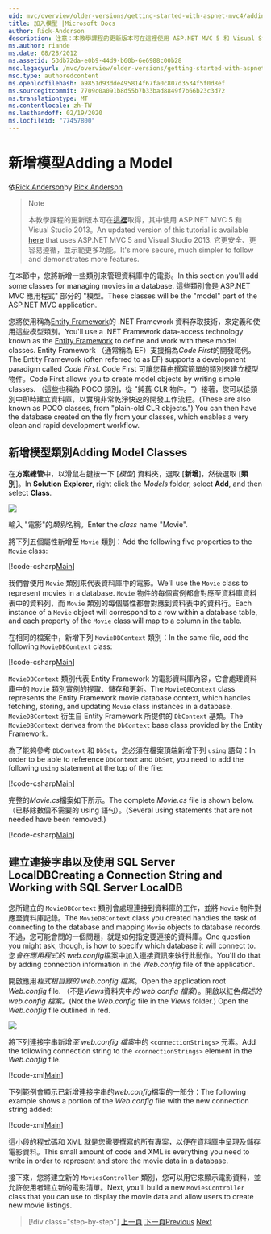 ```yaml
---
uid: mvc/overview/older-versions/getting-started-with-aspnet-mvc4/adding-a-model
title: 加入模型 |Microsoft Docs
author: Rick-Anderson
description: 注意：本教學課程的更新版本可在這裡使用 ASP.NET MVC 5 和 Visual Studio 2013。 更安全、更容易遵循和示範 。
ms.author: riande
ms.date: 08/28/2012
ms.assetid: 53db72da-e0b9-44d9-b60b-6e6988c00b28
msc.legacyurl: /mvc/overview/older-versions/getting-started-with-aspnet-mvc4/adding-a-model
msc.type: authoredcontent
ms.openlocfilehash: a9851d93dde495814f67fa0c807d3534f5f0d8ef
ms.sourcegitcommit: 7709c0a091b8d55b7b33bad8849f7b66b23c3d72
ms.translationtype: MT
ms.contentlocale: zh-TW
ms.lasthandoff: 02/19/2020
ms.locfileid: "77457800"
---
```

# <a name="adding-a-model"></a><span data-ttu-id="3cf03-104">新增模型</span><span class="sxs-lookup"><span data-stu-id="3cf03-104">Adding a Model</span></span>

<span data-ttu-id="3cf03-105">依[Rick Anderson](https://twitter.com/RickAndMSFT)</span><span class="sxs-lookup"><span data-stu-id="3cf03-105">by [Rick Anderson](https://twitter.com/RickAndMSFT)</span></span>

> > [!NOTE]
> > <span data-ttu-id="3cf03-106">本教學課程的更新版本可在[這裡](../../getting-started/introduction/getting-started.md)取得，其中使用 ASP.NET MVC 5 和 Visual Studio 2013。</span><span class="sxs-lookup"><span data-stu-id="3cf03-106">An updated version of this tutorial is available [here](../../getting-started/introduction/getting-started.md) that uses ASP.NET MVC 5 and Visual Studio 2013.</span></span> <span data-ttu-id="3cf03-107">它更安全、更容易遵循，並示範更多功能。</span><span class="sxs-lookup"><span data-stu-id="3cf03-107">It's more secure, much simpler to follow and demonstrates more features.</span></span>

<span data-ttu-id="3cf03-108">在本節中，您將新增一些類別來管理資料庫中的電影。</span><span class="sxs-lookup"><span data-stu-id="3cf03-108">In this section you'll add some classes for managing movies in a database.</span></span> <span data-ttu-id="3cf03-109">這些類別會是 ASP.NET MVC 應用程式&quot; 部分的 &quot;模型。</span><span class="sxs-lookup"><span data-stu-id="3cf03-109">These classes will be the &quot;model&quot; part of the ASP.NET MVC application.</span></span>

<span data-ttu-id="3cf03-110">您將使用稱為[Entity Framework](https://msdn.microsoft.com/library/bb399572(VS.110).aspx)的 .NET Framework 資料存取技術，來定義和使用這些模型類別。</span><span class="sxs-lookup"><span data-stu-id="3cf03-110">You'll use a .NET Framework data-access technology known as the [Entity Framework](https://msdn.microsoft.com/library/bb399572(VS.110).aspx) to define and work with these model classes.</span></span> <span data-ttu-id="3cf03-111">Entity Framework （通常稱為 EF）支援稱為*Code First*的開發範例。</span><span class="sxs-lookup"><span data-stu-id="3cf03-111">The Entity Framework (often referred to as EF) supports a development paradigm called *Code First*.</span></span> <span data-ttu-id="3cf03-112">Code First 可讓您藉由撰寫簡單的類別來建立模型物件。</span><span class="sxs-lookup"><span data-stu-id="3cf03-112">Code First allows you to create model objects by writing simple classes.</span></span> <span data-ttu-id="3cf03-113">（這些也稱為 POCO 類別，從 &quot;純舊 CLR 物件。&quot;）接著，您可以從類別中即時建立資料庫，以實現非常乾淨快速的開發工作流程。</span><span class="sxs-lookup"><span data-stu-id="3cf03-113">(These are also known as POCO classes, from &quot;plain-old CLR objects.&quot;) You can then have the database created on the fly from your classes, which enables a very clean and rapid development workflow.</span></span>

## <a name="adding-model-classes"></a><span data-ttu-id="3cf03-114">新增模型類別</span><span class="sxs-lookup"><span data-stu-id="3cf03-114">Adding Model Classes</span></span>

<span data-ttu-id="3cf03-115">在**方案總管**中，以滑鼠右鍵按一下 [*模型*] 資料夾，選取 [**新增**]，然後選取 [**類別**]。</span><span class="sxs-lookup"><span data-stu-id="3cf03-115">In **Solution Explorer**, right click the *Models* folder, select **Add**, and then select **Class**.</span></span>

![](adding-a-model/_static/image1.png)

<span data-ttu-id="3cf03-116">輸入 &quot;電影&quot;的*類別*名稱。</span><span class="sxs-lookup"><span data-stu-id="3cf03-116">Enter the *class* name &quot;Movie&quot;.</span></span>

<span data-ttu-id="3cf03-117">將下列五個屬性新增至 `Movie` 類別：</span><span class="sxs-lookup"><span data-stu-id="3cf03-117">Add the following five properties to the `Movie` class:</span></span>

[!code-csharp[Main](adding-a-model/samples/sample1.cs)]

<span data-ttu-id="3cf03-118">我們會使用 `Movie` 類別來代表資料庫中的電影。</span><span class="sxs-lookup"><span data-stu-id="3cf03-118">We'll use the `Movie` class to represent movies in a database.</span></span> <span data-ttu-id="3cf03-119">`Movie` 物件的每個實例都會對應至資料庫資料表中的資料列，而 `Movie` 類別的每個屬性都會對應到資料表中的資料行。</span><span class="sxs-lookup"><span data-stu-id="3cf03-119">Each instance of a `Movie` object will correspond to a row within a database table, and each property of the `Movie` class will map to a column in the table.</span></span>

<span data-ttu-id="3cf03-120">在相同的檔案中，新增下列 `MovieDBContext` 類別：</span><span class="sxs-lookup"><span data-stu-id="3cf03-120">In the same file, add the following `MovieDBContext` class:</span></span>

[!code-csharp[Main](adding-a-model/samples/sample2.cs)]

<span data-ttu-id="3cf03-121">`MovieDBContext` 類別代表 Entity Framework 的電影資料庫內容，它會處理資料庫中的 `Movie` 類別實例的提取、儲存和更新。</span><span class="sxs-lookup"><span data-stu-id="3cf03-121">The `MovieDBContext` class represents the Entity Framework movie database context, which handles fetching, storing, and updating `Movie` class instances in a database.</span></span> <span data-ttu-id="3cf03-122">`MovieDBContext` 衍生自 Entity Framework 所提供的 `DbContext` 基類。</span><span class="sxs-lookup"><span data-stu-id="3cf03-122">The `MovieDBContext` derives from the `DbContext` base class provided by the Entity Framework.</span></span>

<span data-ttu-id="3cf03-123">為了能夠參考 `DbContext` 和 `DbSet`，您必須在檔案頂端新增下列 `using` 語句：</span><span class="sxs-lookup"><span data-stu-id="3cf03-123">In order to be able to reference `DbContext` and `DbSet`, you need to add the following `using` statement at the top of the file:</span></span>

[!code-csharp[Main](adding-a-model/samples/sample3.cs)]

<span data-ttu-id="3cf03-124">完整的*Movie.cs*檔案如下所示。</span><span class="sxs-lookup"><span data-stu-id="3cf03-124">The complete *Movie.cs* file is shown below.</span></span> <span data-ttu-id="3cf03-125">（已移除數個不需要的 using 語句）。</span><span class="sxs-lookup"><span data-stu-id="3cf03-125">(Several using statements that are not needed have been removed.)</span></span>

[!code-csharp[Main](adding-a-model/samples/sample4.cs)]

## <a name="creating-a-connection-string-and-working-with-sql-server-localdb"></a><span data-ttu-id="3cf03-126">建立連接字串以及使用 SQL Server LocalDB</span><span class="sxs-lookup"><span data-stu-id="3cf03-126">Creating a Connection String and Working with SQL Server LocalDB</span></span>

<span data-ttu-id="3cf03-127">您所建立的 `MovieDBContext` 類別會處理連接到資料庫的工作，並將 `Movie` 物件對應至資料庫記錄。</span><span class="sxs-lookup"><span data-stu-id="3cf03-127">The `MovieDBContext` class you created handles the task of connecting to the database and mapping `Movie` objects to database records.</span></span> <span data-ttu-id="3cf03-128">不過，您可能會問的一個問題，就是如何指定要連接的資料庫。</span><span class="sxs-lookup"><span data-stu-id="3cf03-128">One question you might ask, though, is how to specify which database it will connect to.</span></span> <span data-ttu-id="3cf03-129">您*會在應用程式的 web.config*檔案中加入連接資訊來執行此動作。</span><span class="sxs-lookup"><span data-stu-id="3cf03-129">You'll do that by adding connection information in the *Web.config* file of the application.</span></span>

<span data-ttu-id="3cf03-130">開啟應用*程式根目錄的 web.config 檔案*。</span><span class="sxs-lookup"><span data-stu-id="3cf03-130">Open the application root *Web.config* file.</span></span> <span data-ttu-id="3cf03-131">（不是*Views*資料夾中*的 web.config 檔案*）。開啟以紅色*概述的 web.config 檔案。*</span><span class="sxs-lookup"><span data-stu-id="3cf03-131">(Not the *Web.config* file in the *Views* folder.) Open the *Web.config* file outlined in red.</span></span>

![](adding-a-model/_static/image2.png)

<span data-ttu-id="3cf03-132">將下列連接字串新增*至 web.config 檔案*中的 `<connectionStrings>` 元素。</span><span class="sxs-lookup"><span data-stu-id="3cf03-132">Add the following connection string to the `<connectionStrings>` element in the *Web.config* file.</span></span>

[!code-xml[Main](adding-a-model/samples/sample5.xml)]

<span data-ttu-id="3cf03-133">下列範例會顯示已新增連接字串的*web.config*檔案的一部分：</span><span class="sxs-lookup"><span data-stu-id="3cf03-133">The following example shows a portion of the *Web.config* file with the new connection string added:</span></span>

[!code-xml[Main](adding-a-model/samples/sample6.xml?highlight=6-9)]

<span data-ttu-id="3cf03-134">這小段的程式碼和 XML 就是您需要撰寫的所有專案，以便在資料庫中呈現及儲存電影資料。</span><span class="sxs-lookup"><span data-stu-id="3cf03-134">This small amount of code and XML is everything you need to write in order to represent and store the movie data in a database.</span></span>

<span data-ttu-id="3cf03-135">接下來，您將建立新的 `MoviesController` 類別，您可以用它來顯示電影資料，並允許使用者建立新的電影清單。</span><span class="sxs-lookup"><span data-stu-id="3cf03-135">Next, you'll build a new `MoviesController` class that you can use to display the movie data and allow users to create new movie listings.</span></span>

> [!div class="step-by-step"]
> <span data-ttu-id="3cf03-136">[上一頁](adding-a-view.md)
> [下一頁](accessing-your-models-data-from-a-controller.md)</span><span class="sxs-lookup"><span data-stu-id="3cf03-136">[Previous](adding-a-view.md)
[Next](accessing-your-models-data-from-a-controller.md)</span></span>
